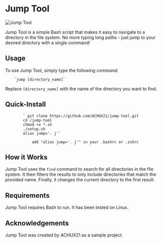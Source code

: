 # Jump Tool

![Jump Tool](https://upload.wikimedia.org/wikipedia/commons/thumb/2/28/HelloWorld.svg/2560px-HelloWorld.svg.png)

Jump Tool is a simple Bash script that makes it easy to navigate to a directory in the file system. No more typing long paths - just jump to your desired directory with a single command!

## Usage

To use Jump Tool, simply type the following command:

        `jump [directory_name]`

Replace `[directory_name]` with the name of the directory you want to find.

## Quick-Install

            ` git clone https://github.com/ACHUX21/jump-tool.git
            cd /jump-tool
            chmod +x *.sh
            ./setup.sh
            alias jump='. j'`
                
                add "alias jump='. j'" in your .bashrc or .zshrc
## How it Works

Jump Tool uses the `find` command to search for all directories in the file system. It then filters the results to only include directories that match the provided name. Finally, it changes the current directory to the first result.

## Requirements

Jump Tool requires Bash to run. It has been tested on Linux.


## Acknowledgements

Jump Tool was created by ACHUX21 as a sample project. 
